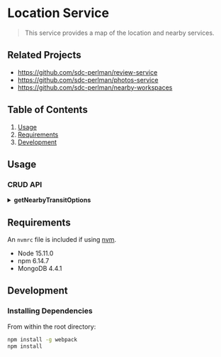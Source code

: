 # Location Service

> This service provides a map of the location and nearby services.

## Related Projects

 - https://github.com/sdc-perlman/review-service
 - https://github.com/sdc-perlman/photos-service
 - https://github.com/sdc-perlman/nearby-workspaces

## Table of Contents

1. [Usage](#Usage)
1. [Requirements](#requirements)
1. [Development](#development)

## Usage

### CRUD API

<details>
<summary><strong>getNearbyTransitOptions</strong></summary>

<blockquote>
<details>
<summary>GET: /api/getNearbyTransitOptions/{id}</summary>

#### Parameters

| Name | Type | Description        |
|------|------|--------------------|
| id   | path | id of the location |

#### Responses

**Curl**
```
curl --location --request GET 'http://localhost:3002/api/getNearbyTransitOptions/1'
```

**200**
```
{
    "_id": 1,
    "nearbyTransitOptions": [
        {
            "_id": "60482f6d126e1d4b9ce67931",
            "name": "mustaches",
            "type": "bike path"
        },
        {
            "_id": "60482f6d126e1d4b9ce67932",
            "name": "denim",
            "type": "freeway"
        },
        {
            "_id": "60482f6d126e1d4b9ce67933",
            "name": "occupy",
            "type": "freeway"
        },
        {
            "_id": "60482f6d126e1d4b9ce67934",
            "name": "messenger",
            "type": "Metro"
        },
        {
            "_id": "60482f6d126e1d4b9ce67935",
            "name": "denim",
            "type": "Bus"
        },
        {
            "_id": "60482f6d126e1d4b9ce67936",
            "name": "succulents",
            "type": "freeway"
        },
        {
            "_id": "60482f6d126e1d4b9ce67937",
            "name": "yuccie",
            "type": "Metro"
        },
        {
            "_id": "60482f6d126e1d4b9ce67938",
            "name": "everyday",
            "type": "bike path"
        }
    ],
    "__v": 0
}
```
</details>

<details>
<summary>POST: /api/getNearbyTransitOptions</summary>

#### Parameters

| Name | Type | Description                                                                                                                                    |
|------|------|------------------------------------------------------------------------------------------------------------------------------------------------|
| body | body | JSON-formatted object containing key/value pairs for the nearby transit option, the object must contain a unique value for the `_id` parameter |

#### Responses

**Curl**
```
curl --location --request POST 'http://localhost:3002/api/getNearbyTransitOptions' \
--header 'Content-Type: application/json' \
--data-raw '{
    "_id": 105,
    "nearbyTransitOptions": [
        {
            "name": "mustachio",
            "type": "bike path"
        },
        {
            "name": "denim",
            "type": "freeway"
        },
        {
            "name": "occupy",
            "type": "freeway"
        },
        {
            "name": "messenger",
            "type": "Metro"
        },
        {
            "name": "denim",
            "type": "Bus"
        },
        {
            "name": "succulents",
            "type": "freeway"
        },
        {
            "name": "yuccie",
            "type": "Metro"
        },
        {
            "name": "everyday",
            "type": "bike path"
        }
    ]
}
'
```

**200**
```
{
    "_id": 105,
    "nearbyTransitOptions": [
        {
            "_id": "60483bcd90423050a0d4b73c",
            "name": "mustachio",
            "type": "bike path"
        },
        {
            "_id": "60483bcd90423050a0d4b73d",
            "name": "denim",
            "type": "freeway"
        },
        {
            "_id": "60483bcd90423050a0d4b73e",
            "name": "occupy",
            "type": "freeway"
        },
        {
            "_id": "60483bcd90423050a0d4b73f",
            "name": "messenger",
            "type": "Metro"
        },
        {
            "_id": "60483bcd90423050a0d4b740",
            "name": "denim",
            "type": "Bus"
        },
        {
            "_id": "60483bcd90423050a0d4b741",
            "name": "succulents",
            "type": "freeway"
        },
        {
            "_id": "60483bcd90423050a0d4b742",
            "name": "yuccie",
            "type": "Metro"
        },
        {
            "_id": "60483bcd90423050a0d4b743",
            "name": "everyday",
            "type": "bike path"
        }
    ],
    "__v": 0
}
```
</details>

<details>
<summary>PUT: /api/getNearbyTransitOptions/{id}</summary>

#### Parameters

| Name | Type | Description                                                                                                                            |
|------|------|----------------------------------------------------------------------------------------------------------------------------------------|
| id   | path | id of the location                                                                                                                     |
| body | body | JSON-formatted object containing key/value pairs for the nearby transit option, the object must not contain a key/value pair for `_id` |

#### Responses

**Curl**
```
curl --location --request PUT 'http://localhost:3002/api/getNearbyTransitOptions/1' \
--header 'Content-Type: application/json' \
--data-raw '{
    "nearbyTransitOptions": [
        {
            "name": "mustachios",
            "type": "bike path"
        },
        {
            "name": "denim",
            "type": "freeway"
        },
        {
            "name": "occupy",
            "type": "freeway"
        },
        {
            "name": "messenger",
            "type": "Metro"
        },
        {
            "name": "denim",
            "type": "Bus"
        },
        {
            "name": "succulents",
            "type": "freeway"
        },
        {
            "name": "yuccie",
            "type": "Metro"
        },
        {
            "name": "everyday",
            "type": "bike path"
        }
    ]
}
'
```

**200**
```
{
    "_id": 1,
    "nearbyTransitOptions": [
        {
            "_id": "60483d773169b3511a7d0ff7",
            "name": "mustachios",
            "type": "bike path"
        },
        {
            "_id": "60483d773169b3511a7d0ff8",
            "name": "denim",
            "type": "freeway"
        },
        {
            "_id": "60483d773169b3511a7d0ff9",
            "name": "occupy",
            "type": "freeway"
        },
        {
            "_id": "60483d773169b3511a7d0ffa",
            "name": "messenger",
            "type": "Metro"
        },
        {
            "_id": "60483d773169b3511a7d0ffb",
            "name": "denim",
            "type": "Bus"
        },
        {
            "_id": "60483d773169b3511a7d0ffc",
            "name": "succulents",
            "type": "freeway"
        },
        {
            "_id": "60483d773169b3511a7d0ffd",
            "name": "yuccie",
            "type": "Metro"
        },
        {
            "_id": "60483d773169b3511a7d0ffe",
            "name": "everyday",
            "type": "bike path"
        }
    ],
    "__v": 0
}
```
</details>

<details>
<summary>DELETE: /api/getNearbyTransitOptions/{id}</summary>

#### Parameters

| Name | Type | Description                                                                                                                          |
|------|------|--------------------------------------------------------------------------------------------------------------------------------------|
| id   | path | id of the location                                                                                                                   |

#### Responses

**Curl**
```
curl --location --request DELETE 'http://localhost:3002/api/getNearbyTransitOptions/1'
```

**200**
```
{
    "n": 1,
    "ok": 1,
    "deletedCount": 1
}
```
</details>

</blockquote>
</details>

## Requirements

An `nvmrc` file is included if using [nvm](https://github.com/creationix/nvm).

- Node 15.11.0
- npm 6.14.7
- MongoDB 4.4.1

## Development

### Installing Dependencies

From within the root directory:

```sh
npm install -g webpack
npm install
```
